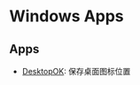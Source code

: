# Windows Apps

## Apps

- [DesktopOK](http://www.softwareok.com/?seite=Freeware/DesktopOK): 保存桌面图标位置
